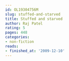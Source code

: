 ```yaml
---
id: OL19304756M
slug: stuffed-and-starved
title: Stuffed and starved
author: Raj Patel
rating: 5
pages: 448
categories:
- non-fiction
reads:
- finished_at: '2009-12-10'
---
```


